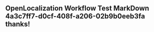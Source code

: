 <properties
ms.topic="hero-topic"
ms.test1="hero-topic"
ms.test2="test"/>

## OpenLocalization Workflow Test MarkDown 4a3c7ff7-d0cf-408f-a206-02b9b0eeb3fa thanks!
<!--HONumber=Mar16_HO3-->
